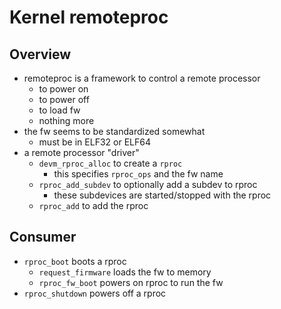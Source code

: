Kernel remoteproc
=================

## Overview

- remoteproc is a framework to control a remote processor
  - to power on
  - to power off
  - to load fw
  - nothing more
- the fw seems to be standardized somewhat
  - must be in ELF32 or ELF64
- a remote processor "driver"
  - `devm_rproc_alloc` to create a `rproc`
    - this specifies `rproc_ops` and the fw name
  - `rproc_add_subdev` to optionally add a subdev to rproc
    - these subdevices are started/stopped with the rproc
  - `rproc_add` to add the rproc

## Consumer

- `rproc_boot` boots a rproc
  - `request_firmware` loads the fw to memory
  - `rproc_fw_boot` powers on rproc to run the fw
- `rproc_shutdown` powers off a rproc
